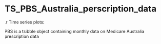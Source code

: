 # TS_PBS_Australia_perscription_data
.r Time series plots:

PBS is a tsibble object containing monthly data on Medicare Australia prescription data
